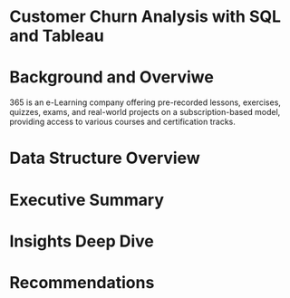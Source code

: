 # Customer Churn Analysis with SQL and Tableau

# Background and Overviwe
365 is an e-Learning company offering pre-recorded lessons, exercises, quizzes, exams, and real-world projects on a subscription-based model, providing access to various courses and certification tracks.
# Data Structure Overview
# Executive Summary
# Insights Deep Dive
# Recommendations
